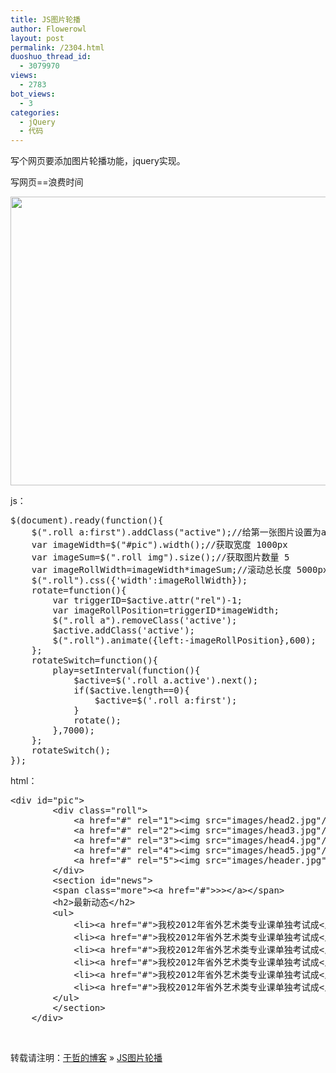 ```yaml
---
title: JS图片轮播
author: Flowerowl
layout: post
permalink: /2304.html
duoshuo_thread_id:
  - 3079970
views:
  - 2783
bot_views:
  - 3
categories:
  - jQuery
  - 代码
---
```

写个网页要添加图片轮播功能，jquery实现。

写网页==浪费时间

[<img class="alignnone size-full wp-image-2305" title="loop" src="http://lazynight.me/wp-content/uploads/2012/06/loop.jpg" alt="" width="1003" height="462" />][1]

js：

<pre class="lang:default decode:true">$(document).ready(function(){
	$(".roll a:first").addClass("active");//给第一张图片设置为active
	var imageWidth=$("#pic").width();//获取宽度 1000px
	var imageSum=$(".roll img").size();//获取图片数量 5
	var imageRollWidth=imageWidth*imageSum;//滚动总长度 5000px
	$(".roll").css({'width':imageRollWidth});
	rotate=function(){
		var triggerID=$active.attr("rel")-1;
		var imageRollPosition=triggerID*imageWidth;
		$(".roll a").removeClass('active');
		$active.addClass('active');
		$(".roll").animate({left:-imageRollPosition},600);
	};
	rotateSwitch=function(){
		play=setInterval(function(){
			$active=$('.roll a.active').next();
			if($active.length==0){
				$active=$('.roll a:first');
			}
			rotate();
		},7000);
	};
	rotateSwitch();
});</pre>

html：

<pre class="lang:default decode:true">&lt;div id="pic"&gt;
		&lt;div class="roll"&gt;
			&lt;a href="#" rel="1"&gt;&lt;img src="images/head2.jpg"/&gt;&lt;/a&gt;
			&lt;a href="#" rel="2"&gt;&lt;img src="images/head3.jpg"/&gt;&lt;/a&gt;
			&lt;a href="#" rel="3"&gt;&lt;img src="images/head4.jpg"/&gt;&lt;/a&gt;
			&lt;a href="#" rel="4"&gt;&lt;img src="images/head5.jpg"/&gt;&lt;/a&gt;
			&lt;a href="#" rel="5"&gt;&lt;img src="images/header.jpg"/&gt;&lt;/a&gt;
		&lt;/div&gt;
		&lt;section id="news"&gt;
		&lt;span class="more"&gt;&lt;a href="#"&gt;&gt;&gt;&lt;/a&gt;&lt;/span&gt;
		&lt;h2&gt;最新动态&lt;/h2&gt;
		&lt;ul&gt;
			&lt;li&gt;&lt;a href="#"&gt;我校2012年省外艺术类专业课单独考试成&lt;/a&gt;&lt;/li&gt;
			&lt;li&gt;&lt;a href="#"&gt;我校2012年省外艺术类专业课单独考试成&lt;/a&gt;&lt;/li&gt;
			&lt;li&gt;&lt;a href="#"&gt;我校2012年省外艺术类专业课单独考试成&lt;/a&gt;&lt;/li&gt;
			&lt;li&gt;&lt;a href="#"&gt;我校2012年省外艺术类专业课单独考试成&lt;/a&gt;&lt;/li&gt;
			&lt;li&gt;&lt;a href="#"&gt;我校2012年省外艺术类专业课单独考试成&lt;/a&gt;&lt;/li&gt;
			&lt;li&gt;&lt;a href="#"&gt;我校2012年省外艺术类专业课单独考试成&lt;/a&gt;&lt;/li&gt;
		&lt;/ul&gt;
		&lt;/section&gt;
	&lt;/div&gt;</pre>

&nbsp;

转载请注明：[于哲的博客][2] &raquo; [JS图片轮播][3]

 [1]: http://lazynight.me/wp-content/uploads/2012/06/loop.jpg
 [2]: http://lazynight.me
 [3]: http://lazynight.me/2304.html